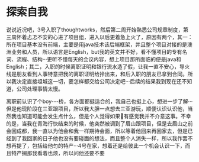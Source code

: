 # 探索自我

说说近况吧，3号入职了thoughtworks，然后第二周开始熟悉公司规章制度，第三周怀着忐忑不安的心进了项目组，进入以后更着急上火了，原因有两个，其一：所在项目基本没有前端，主要是用java技术该后端框架，并且整个项目对接的是澳洲业务和人员，所以语言是English，but我的英文并不好，看不懂项目的专有名词、流程、结构···更听不懂每天的会议内容，想上项目那所面临的便是java和English；其二，入职的时候离职证明和银行流水造了假，让我一直不安心，导火线是朋友看到人事特意把我的离职证明给拎出来，和后入职的朋友已拿到合同。所以我决定直接坦城这一切，要怎样都交给公司决定吧···后续的结果我到现在还不知道，公司处理事情太慢。

离职前认识了个boy---桥，各方面都挺适合的，我自己也挺上心，想进一步了解···但是他现阶段在三亚跟项目，所以我大胆一点想去三亚游玩，顺便认识认识他，当然我也知道可能会发生点什么，但是个人觉得如果有感觉我并不介意这事。不幸的是，当我在青海行快结束的时候，他突然被调到了眉山跟项目，但是去眉山之前会回成都，我一直以为他会和我一样期待会面，所以等着他回来再回家去，但是已经到了我回家的日子他也没有要碰面的想法，而且整个人消失一样，所以我作罢不想再提了，包括给他匀的特产···4号在家，想着还是给彼此一个机会认识一下，而且特产搁那我看着也烦，所以问他还要不要